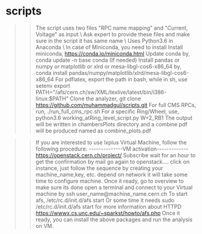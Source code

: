 # scripts
>> The script uses two files "RPC name mapping" and "Current, Voltage" as input \\
>> Ask expert to provide these files and make sure in the script it has same name \\
>> Uses Python3.6 in Anaconda \\
>> In case of Miniconda, you need to install
>> Install miniconda, https://conda.io/miniconda.html
>> Update conda by, conda update -n base conda (If needed)
>> Install pandas or numpy or matplotlib or xlrd or  mesa-libgl-cos6-x86\_64 by, 
   conda install pandas/numpy/matplotlib/xlrd/mesa-libgl-cos6-x86\_64
>> For pdflatex, export the path in bash, while in sh, use setenv
   export PATH="/afs/cern.ch/sw/XML/texlive/latest/bin/i386-linux:$PATH"
>> Clone the analyzer,
   git clone https://github.com/muhammadgul/scripts.git
>> For full CMS RPCs, run, 
   ./run_full_cms_rpc.sh
>> For a specific Ring/Wheel, use,
   python3.6 working_atRing_level_script.py W+2_RB1 
>> The output will be written in chambersPlots directory and a combine pdf will be produced named as combine_plots.pdf 
    

>> If you are interested to use lxplus Virtual Machine, follow the following procedure.
--------------VM activation-------------
https://openstack.cern.ch/project/
>> Subscribe
 wait for an hour to get the confirmation by mail
>> go again to openstack....
click on instance, just follow the sequence by creating your machine\_name,key, etc.
>> depend on network it will take some time to configure machine.
>> Once it ready, go to overview to make sure its done
>> open a terminal and connect to your Virtual machine by ssh user\_name@machine\_name.cern.ch
>> To start afs,
/etc/rc.d/init.d/afs start
>> Or some time it needs
sudo /etc/rc.d/init.d/afs start
>> for more information about HTTPD
https://wwwx.cs.unc.edu/~sparkst/howto/afs.php
>> Once it ready, you can install the above packages and run the analysis on VM.

